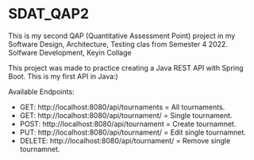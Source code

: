 # SDAT_QAP2
This is my second QAP (Quantitative Assessment Point) project in my Software Design, Architecture, Testing clas from Semester 4 2022. 
Solfware Development, Keyin Collage

This project was made to practice creating a Java REST API with Spring Boot. This is my first API in Java:)

Available Endpoints:
- GET: http://localhost:8080/api/tournaments = All tournaments.
- GET: http://localhost:8080/api/tournament/ <Id> = Single tournament.
- POST: http://localhost:8080/api/tournament = Create tournamnet.
- PUT: http://localhost:8080/api/tournament/ <Id> = Edit single tournamnet.
- DELETE: http://localhost:8080/api/tournament/ <Id> = Remove single tournamnet.
